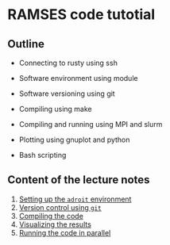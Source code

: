# RAMSES code tutotial

## Outline

- Connecting to rusty using ssh

- Software environment using module

- Software versioning using git

- Compiling using make

- Compiling and running using MPI and slurm

- Plotting using gnuplot and python

- Bash scripting

## Content of the lecture notes

1. [Setting up the `adroit` environment](1-setting-up-adroit.md) 
2. [Version control using `git`](2-getting-the-code-using-git.md)
3. [Compiling the code](3-compiling-the-code.md)
4. [Visualizing the results](4-visualizing-the-results.md)
5. [Running the code in parallel](5-running-simulations-on-multiple-processors.md)
